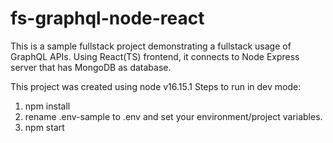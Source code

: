 # fs-graphql-node-react

This is a sample fullstack project demonstrating a fullstack usage of GraphQL APIs. Using React(TS) frontend, it connects to Node Express server that has MongoDB as database.

This project was created using node v16.15.1
Steps to run in dev mode:
1. npm install
2. rename .env-sample to .env and set your environment/project variables.
3. npm start
